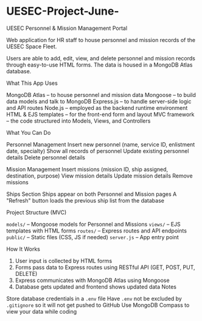 # UESEC-Project-June-
UESEC Personnel & Mission Management Portal

Web application for HR staff to house personnel and mission records of the UESEC Space Fleet.

Users are able to add, edit, view, and delete personnel and mission records through easy-to-use HTML forms. The data is housed in a MongoDB Atlas database.

 What This App Uses

MongoDB Atlas – to house personnel and mission data
Mongoose – to build data models and talk to MongoDB
Express.js – to handle server-side logic and API routes
Node.js – employed as the backend runtime environment
HTML & EJS templates – for the front-end form and layout
MVC framework – the code structured into Models, Views, and Controllers

What You Can Do

Personnel Management
Insert new personnel (name, service ID, enlistment date, specialty)
Show all records of personnel
Update existing personnel details
Delete personnel details

Mission Management
Insert missions (mission ID, ship assigned, destination, purpose)
View mission details
Update mission details
Remove missions

Ships Section
Ships appear on both Personnel and Mission pages
A "Refresh" button loads the previous ship list from the database

Project Structure (MVC)

 `models/` – Mongoose models for Personnel and Missions
`views/` – EJS templates with HTML forms
`routes/` – Express routes and API endpoints
`public/` – Static files (CSS, JS if needed)
`server.js` – App entry point

How It Works

1. User input is collected by HTML forms
2. Forms pass data to Express routes using RESTful API (GET, POST, PUT, DELETE)
3. Express communicates with MongoDB Atlas using Mongoose
4. Database gets updated and frontend shows updated data
Notes

Store database credentials in a `.env` file
Have `.env` not be excluded by `.gitignore` so it will not get pushed to GitHub
Use MongoDB Compass to view your data while coding
